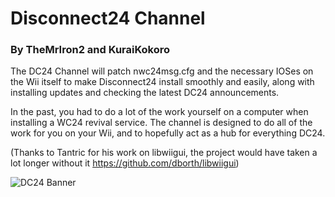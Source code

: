 # Disconnect24 Channel

### By TheMrIron2 and KuraiKokoro


The DC24 Channel will patch nwc24msg.cfg and the necessary IOSes on the Wii itself to make Disconnect24 install smoothly and easily, along with installing updates and checking the latest DC24 announcements.

In the past, you had to do a lot of the work yourself on a computer when installing a WC24 revival service. The channel is designed to do all of the work for you on your Wii, and to hopefully act as a hub for everything DC24.

(Thanks to Tantric for his work on libwiigui, the project would have taken a lot longer without it https://github.com/dborth/libwiigui)

![DC24 Banner](https://raw.githubusercontent.com/Disconnect24/dc24-channel/master/disconnect24%20banner.png)
